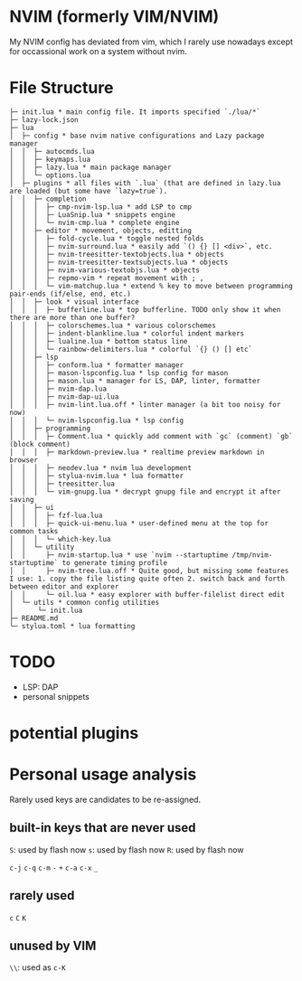 # NVIM (formerly VIM/NVIM)
My NVIM config has deviated from vim, which I rarely use nowadays except for occassional work on a system without nvim.

# File Structure

```
├─ init.lua * main config file. It imports specified `./lua/*`
├─ lazy-lock.json
├─ lua
│  ├─ config * base nvim native configurations and Lazy package manager
│  │  ├─ autocmds.lua
│  │  ├─ keymaps.lua
│  │  ├─ lazy.lua * main package manager
│  │  └─ options.lua
│  ├─ plugins * all files with `.lua` (that are defined in lazy.lua are loaded (but some have `lazy=true`).
│  │  ├─ completion
│  │  │  ├─ cmp-nvim-lsp.lua * add LSP to cmp
│  │  │  ├─ LuaSnip.lua * snippets engine
│  │  │  └─ nvim-cmp.lua * complete engine
│  │  ├─ editor * movement, objects, editting
│  │  │  ├─ fold-cycle.lua * toggle nested folds
│  │  │  ├─ nvim-surround.lua * easily add `() {} [] <div>`, etc.
│  │  │  ├─ nvim-treesitter-textobjects.lua * objects
│  │  │  ├─ nvim-treesitter-textsubjects.lua * objects
│  │  │  ├─ nvim-various-textobjs.lua * objects
│  │  │  ├─ repmo-vim * repeat movement with ; ,
│  │  │  └─ vim-matchup.lua * extend % key to move between programming pair-ends (if/else, end, etc.)
│  │  ├─ look * visual interface
│  │  │  ├─ bufferline.lua * top bufferline. TODO only show it when there are more than one buffer?
│  │  │  ├─ colorschemes.lua * various colorschemes
│  │  │  ├─ indent-blankline.lua * colorful indent markers
│  │  │  ├─ lualine.lua * bottom status line
│  │  │  └─ rainbow-delimiters.lua * colorful `{} () [] etc`
│  │  ├─ lsp
│  │  │  ├─ conform.lua * formatter manager
│  │  │  ├─ mason-lspconfig.lua * lsp config for mason
│  │  │  ├─ mason.lua * manager for LS, DAP, linter, formatter
│  │  │  ├─ nvim-dap.lua
│  │  │  ├─ nvim-dap-ui.lua
│  │  │  ├─ nvim-lint.lua.off * linter manager (a bit too noisy for now)
│  │  │  └─ nvim-lspconfig.lua * lsp config
│  │  ├─ programming
│  │  │  ├─ Comment.lua * quickly add comment with `gc` (comment) `gb` (block comment)
│  │  │  ├─ markdown-preview.lua * realtime preview markdown in browser
│  │  │  ├─ neodev.lua * nvim lua development
│  │  │  ├─ stylua-nvim.lua * lua formatter
│  │  │  ├─ treesitter.lua
│  │  │  └─ vim-gnupg.lua * decrypt gnupg file and encrypt it after saving
│  │  ├─ ui
│  │  │  ├─ fzf-lua.lua
│  │  │  ├─ quick-ui-menu.lua * user-defined menu at the top for common tasks
│  │  │  └─ which-key.lua
│  │  └─ utility
│  │     ├─ nvim-startup.lua * use `nvim --startuptime /tmp/nvim-startuptime` to generate timing profile
│  │     ├─ nvim-tree.lua.off * Quite good, but missing some features I use: 1. copy the file listing quite often 2. switch back and forth between editor and explorer
│  │     └─ oil.lua * easy explorer with buffer-filelist direct edit
│  └─ utils * common config utilities
│      └─ init.lua
├─ README.md
└─ stylua.toml * lua formatting
```

# TODO
* LSP: DAP
* personal snippets

# potential plugins


# Personal usage analysis

Rarely used keys are candidates to be re-assigned.

## built-in keys that are never used

`S`: used by flash now
`s`: used by flash now
`R`: used by flash now

`c-j`
`c-q`
`c-m`
`-`
`+`
`c-a`
`c-x`
`_`

## rarely used

`c`
`C`
`K`


## unused by VIM

`\\`: used as <LEADER>
`c-K`

